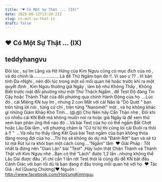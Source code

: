 ```yaml
---
title: "♥ Có Một Sự Thật ... (IX)"
date: 2025-06-12T13:29:21Z
slug: co-mot-su-that-ix
draft: false
---
```


## ♥ Có Một Sự Thật ... (IX)

## teddyhangvu

Đôi lúc , sự Im Lặng và Hờ Hững của Kim Ngưu cũng có mục đích của nó , và đó chính là...​.​.​.​.​.​.​.​.​.​.​.​.​.​.​.​.​.​.​.Là để Thử Ngầm bạn đó !!..Vì sao ư ??​ 
..Vì bản tính Đa nNghi , nên đôi lúc trong một số mối quan hệ hoặc trước khi ra một quyết định , Kim Ngưu thường giả Ngây , làm bộ như Không Thấy , Không Biết trước mặt đối phương như một Thử Thách Ngầm , để Test Độ đáng Tin Cậy hoặc Thành Thật của đối phương qua chính Hành Động của họ ​ 
...Lúc đó , cái Miệng KN tuy Im , nhưng 2 con Mắt với cái Não là "Dò Quét " bạn trên từng lời nói , từng cử chỉ , trên từng "Nanomét" một , và họ không khác gì những Giám Khảo Khó Tính... (@.@)​ 
Cho Nên hãy Cẩn Thận nhé  , Đôi khi có nhiều cái KN Biết mà không muốn nói ra hoặc giả Ngây là để xem thử xem bạn phản ứng thế nào đó ...Và bài Test của họ có thể ngầm Bất Chợt hoặc Lâu Dài lắm , với phương châm là "Cứ từ từ thì cũng lòi cái Đuôi ra thôi à !! " ​ 
...Và nếu họ thấy rằng Kết Quả bài Test ngầm của bạn không thỏa đáng mong đợi của họ ...Thì họ sẽ không do dự mà "Đánh Rớt" bạn và sẽ từ từ mà Rút lui ra khỏi bạn một cách cũng ..."Ngầm" lắm ​ 
♥ Giải Pháp : Tốt nhất là đừng nên "Gian Lận" bài "Test" ,Hãy luôn thật Chân Thành và Thành Thật với Kim Ngưu nhé ..Bạn có thể "Lách" được 1,2 lần ..nhưng không thể Lâu Dài được đâu ,Vì chỉ cần 1 lần rớt Test thôi là cũng đủ để KN bắt đầu Cảnh Giác với bạn rồi dù là bạn đang ở đâu trong mối quan hệ với họ ​ 
♥ Tác Giả : Ad [Quang Chương]​♥ Nguồn : http://www.facebook.com/HoicungKimnguu​
